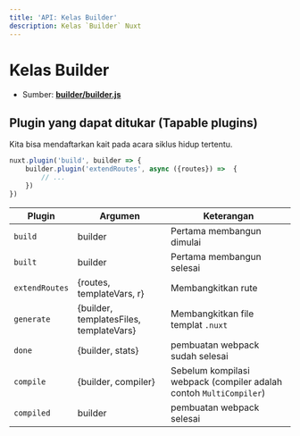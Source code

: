 ```yaml
---
title: 'API: Kelas Builder'
description: Kelas `Builder` Nuxt
---
```


# Kelas Builder

- Sumber: **[builder/builder.js](https://github.com/nuxt/nuxt.js/blob/dev/packages/builder/src/builder.js)**

## Plugin yang dapat ditukar (Tapable plugins)

Kita bisa mendaftarkan kait pada acara siklus hidup tertentu.

```js
nuxt.plugin('build', builder => {
    builder.plugin('extendRoutes', async ({routes}) =>  {
        // ...
    })
})
```

Plugin | Argumen | Keterangan
--- | --- | ---
`build` | builder | Pertama membangun dimulai
`built` | builder | Pertama membangun selesai
`extendRoutes` | {routes, templateVars, r} | Membangkitkan rute
`generate` | {builder, templatesFiles, templateVars} | Membangkitkan file templat `.nuxt` 
`done` | {builder, stats} | pembuatan webpack sudah selesai
`compile` | {builder, compiler} | Sebelum kompilasi webpack (compiler adalah contoh `MultiCompiler`)
`compiled` | builder | pembuatan webpack selesai
